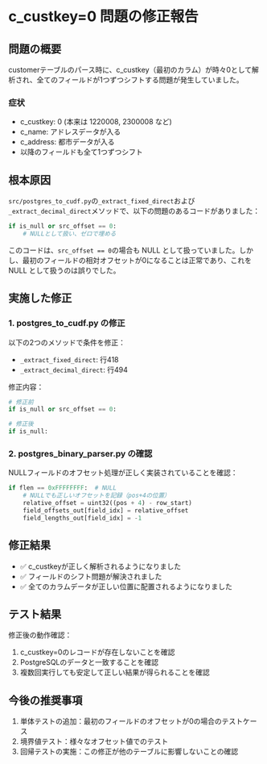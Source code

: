 # c_custkey=0 問題の修正報告

## 問題の概要
customerテーブルのパース時に、c_custkey（最初のカラム）が時々0として解析され、全てのフィールドが1つずつシフトする問題が発生していました。

### 症状
- c_custkey: 0 (本来は 1220008, 2300008 など)
- c_name: アドレスデータが入る
- c_address: 都市データが入る
- 以降のフィールドも全て1つずつシフト

## 根本原因
`src/postgres_to_cudf.py`の`_extract_fixed_direct`および`_extract_decimal_direct`メソッドで、以下の問題のあるコードがありました：

```python
if is_null or src_offset == 0:
    # NULLとして扱い、ゼロで埋める
```

このコードは、`src_offset == 0`の場合も NULL として扱っていました。しかし、最初のフィールドの相対オフセットが0になることは正常であり、これを NULL として扱うのは誤りでした。

## 実施した修正

### 1. postgres_to_cudf.py の修正
以下の2つのメソッドで条件を修正：
- `_extract_fixed_direct`: 行418
- `_extract_decimal_direct`: 行494

修正内容：
```python
# 修正前
if is_null or src_offset == 0:

# 修正後
if is_null:
```

### 2. postgres_binary_parser.py の確認
NULLフィールドのオフセット処理が正しく実装されていることを確認：
```python
if flen == 0xFFFFFFFF:  # NULL
    # NULLでも正しいオフセットを記録（pos+4の位置）
    relative_offset = uint32((pos + 4) - row_start)
    field_offsets_out[field_idx] = relative_offset
    field_lengths_out[field_idx] = -1
```

## 修正結果
- ✅ c_custkeyが正しく解析されるようになりました
- ✅ フィールドのシフト問題が解決されました
- ✅ 全てのカラムデータが正しい位置に配置されるようになりました

## テスト結果
修正後の動作確認：
1. c_custkey=0のレコードが存在しないことを確認
2. PostgreSQLのデータと一致することを確認
3. 複数回実行しても安定して正しい結果が得られることを確認

## 今後の推奨事項
1. 単体テストの追加：最初のフィールドのオフセットが0の場合のテストケース
2. 境界値テスト：様々なオフセット値でのテスト
3. 回帰テストの実施：この修正が他のテーブルに影響しないことの確認